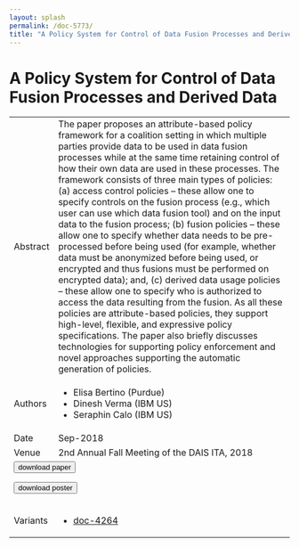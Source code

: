 ```yaml
---
layout: splash
permalink: /doc-5773/
title: "A Policy System for Control of Data Fusion Processes and Derived Data"
---
```


# A Policy System for Control of Data Fusion Processes and Derived Data

<table>
    <tbody>
    <tr>
        <td>Abstract</td>
        <td>The paper proposes an attribute-based policy framework for a coalition setting in which multiple parties provide data to be used in data fusion processes while at the same time retaining control of how their own data are used in these processes. The framework consists of three main types of policies: (a) access control policies – these allow one to specify controls on the fusion process (e.g., which user can use which data fusion tool) and on the input data to the fusion process; (b) fusion policies – these allow one to specify whether data needs to be pre-processed before being used (for example, whether data must be anonymized before being used, or encrypted and thus fusions must be performed on encrypted data); and, (c) derived data usage policies – these allow one to specify who is authorized to access the data resulting from the fusion. As all these policies are attribute-based policies, they support high-level, flexible, and expressive policy specifications. The paper also briefly discusses technologies for supporting policy enforcement and novel approaches supporting the automatic generation of policies.</td>
    </tr>
    <tr>
        <td>Authors</td>
        <td>
            <ul>
                <li>Elisa Bertino (Purdue)</li>
                <li>Dinesh Verma (IBM US)</li>
                <li>Seraphin Calo (IBM US)</li>
            </ul>
        </td>
    </tr>
    <tr>
        <td>Date</td>
        <td>Sep-2018</td>
    </tr>
    <tr>
        <td>Venue</td>
        <td>2nd Annual Fall Meeting of the DAIS ITA, 2018</td>
    </tr>
        <tr>
            <td colspan="2">
                <form method="get" action="https://dais-ita.org/sites/default/files/2525.pdf">
                    <button type="submit">download paper</button>
                </form>
                <form method="get" action="https://dais-ita.org/sites/default/files/2525_poster.pdf">
                    <button type="submit">download poster</button>
                </form>
            </td>
        </tr>
        <tr>
            <td>Variants</td>
            <td>
                <ul>
                    <li><a href="\doc-4264\">doc-4264</a></li>
                </ul>
            </td>
        </tr>
    </tbody>
</table>
